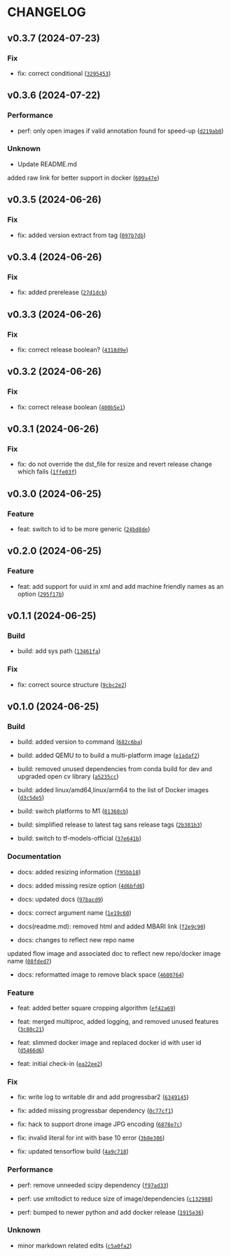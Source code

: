 # CHANGELOG

## v0.3.7 (2024-07-23)

### Fix

* fix: correct conditional ([`3295453`](https://github.com/mbari-org/voc-cropper/commit/32954532c9f7774f47554ce42af1d382b3b55624))

## v0.3.6 (2024-07-22)

### Performance

* perf: only open images if valid annotation found for speed-up ([`d219ab8`](https://github.com/mbari-org/voc-cropper/commit/d219ab8b3240dc72b3054a619cc506efc8ae949a))

### Unknown

* Update README.md

added raw link for better support in docker ([`609a47e`](https://github.com/mbari-org/voc-cropper/commit/609a47e3fbbff317723d8f5d82a26edd89f6e21d))

## v0.3.5 (2024-06-26)

### Fix

* fix: added version extract from tag ([`097b7db`](https://github.com/mbari-org/voc-cropper/commit/097b7db2c4662f1fc9b9f2cd7ffda76356b3525c))

## v0.3.4 (2024-06-26)

### Fix

* fix: added prerelease ([`27d1dcb`](https://github.com/mbari-org/voc-cropper/commit/27d1dcb640f3a0a60469c75e2145797558a8f68e))

## v0.3.3 (2024-06-26)

### Fix

* fix: correct release boolean? ([`4318d9e`](https://github.com/mbari-org/voc-cropper/commit/4318d9e0795332b30f26a3e140783dd50416908a))

## v0.3.2 (2024-06-26)

### Fix

* fix: correct release boolean ([`400b5e1`](https://github.com/mbari-org/voc-cropper/commit/400b5e152bd321fb2b80d9ecd56245bff389466a))

## v0.3.1 (2024-06-26)

### Fix

* fix: do not override the dst_file for resize and revert release change which fails ([`1ffe03f`](https://github.com/mbari-org/voc-cropper/commit/1ffe03f5c71565d41621fb53cb16ac9c15061942))

## v0.3.0 (2024-06-25)

### Feature

* feat: switch to id to be more generic ([`24bd8de`](https://github.com/mbari-org/voc-cropper/commit/24bd8dec4c100ed7ec2acc74f4b9155c9073a5fa))

## v0.2.0 (2024-06-25)

### Feature

* feat: add support for uuid in xml and add machine friendly names as an option ([`295f17b`](https://github.com/mbari-org/voc-cropper/commit/295f17beb70d7b0d4ff480fb647b7cefad9c2a61))

## v0.1.1 (2024-06-25)

### Build

* build: add sys path ([`13461fa`](https://github.com/mbari-org/voc-cropper/commit/13461fa6d789538f7d16471da9c68640f0a123f9))

### Fix

* fix: correct source structure ([`9cbc2e2`](https://github.com/mbari-org/voc-cropper/commit/9cbc2e23d70e3d0c218dd8ac51fd0676df133e52))

## v0.1.0 (2024-06-25)

### Build

* build: added version to command ([`682c6ba`](https://github.com/mbari-org/voc-cropper/commit/682c6ba7828bc91be3968f088c882e8d78a158fc))

* build: added QEMU to to build a multi-platform image ([`e1adaf2`](https://github.com/mbari-org/voc-cropper/commit/e1adaf23d004fb80a2dc46438dcef22cf00bc81e))

* build: removed unused dependencies from conda build for dev and upgraded open cv library ([`a5235cc`](https://github.com/mbari-org/voc-cropper/commit/a5235ccc2a264d13630c0d1a2629b0360c1414f2))

* build: added linux/amd64,linux/arm64 to the list of Docker images ([`d3c5de5`](https://github.com/mbari-org/voc-cropper/commit/d3c5de5b730787491e5d6fd4a85f5ef71de58763))

* build: switch platforms to M1 ([`81368cb`](https://github.com/mbari-org/voc-cropper/commit/81368cb51844c105fc6bf054e1884d859943e684))

* build: simplified release to latest tag sans release tags ([`2b381b3`](https://github.com/mbari-org/voc-cropper/commit/2b381b33f09ecbc970d0d2175d7ae4c08611803a))

* build: switch to tf-models-official ([`37e641b`](https://github.com/mbari-org/voc-cropper/commit/37e641b7685cc16007eb6bae670b1c4e2d3e1c05))

### Documentation

* docs: added resizing information ([`f95bb18`](https://github.com/mbari-org/voc-cropper/commit/f95bb18d5318add768a7559fd1213247b29cd3fa))

* docs: added missing resize option ([`4d6bfd6`](https://github.com/mbari-org/voc-cropper/commit/4d6bfd6b2383bb11435d35b945dc97987eeaf0b5))

* docs: updated docs ([`97bacd9`](https://github.com/mbari-org/voc-cropper/commit/97bacd924b84ec8e59d3ac2c98e791723c0b614c))

* docs: correct argument name ([`1e19c60`](https://github.com/mbari-org/voc-cropper/commit/1e19c6054b7c6996522bfce853ef03e8c9329fde))

* docs(readme.md): removed html and added MBARI link ([`f2e9c90`](https://github.com/mbari-org/voc-cropper/commit/f2e9c90120a19d59e4fb1543e8196d6b15829d51))

* docs: changes to reflect new repo name

updated flow image and associated doc to reflect new repo/docker image name ([`08fded7`](https://github.com/mbari-org/voc-cropper/commit/08fded7d63731c75c41643e77089f561a0d5bb32))

* docs: reformatted image to remove black space ([`4600764`](https://github.com/mbari-org/voc-cropper/commit/46007640dc4298d3c3a8b81ba044cfa65878a92f))

### Feature

* feat: added better square cropping algorithm ([`ef42a69`](https://github.com/mbari-org/voc-cropper/commit/ef42a699c73631bbc0f412963d828662063c4106))

* feat: merged multiproc, added logging, and removed unused features ([`3c80c21`](https://github.com/mbari-org/voc-cropper/commit/3c80c21581db170b56654541584565f291c4a55d))

* feat: slimmed docker image and replaced docker id with user id ([`d5466d6`](https://github.com/mbari-org/voc-cropper/commit/d5466d6c51220d233d53a0563f846ce309b18047))

* feat: initial check-in ([`ea22ee2`](https://github.com/mbari-org/voc-cropper/commit/ea22ee28837b28d040509020127c8e217035d910))

### Fix

* fix: write log to writable dir and add progressbar2 ([`6349145`](https://github.com/mbari-org/voc-cropper/commit/63491459c20046bcf4551dcc6307f1c9d945f726))

* fix: added missing progressbar dependency ([`0c77cf1`](https://github.com/mbari-org/voc-cropper/commit/0c77cf1c72c54ec557ffc11188966a3cf2449b5b))

* fix: hack to support drone image JPG encoding ([`6878e7c`](https://github.com/mbari-org/voc-cropper/commit/6878e7ce12f00089b3084743c96183c1fb1eab75))

* fix: invalid literal for int with base 10 error ([`3b8e386`](https://github.com/mbari-org/voc-cropper/commit/3b8e3869e8079e410f02b7dbd3255be760dfcdd5))

* fix: updated tensorflow build ([`4a9c718`](https://github.com/mbari-org/voc-cropper/commit/4a9c7180e063d6975c33a2a3b082b18cd83e4ba1))

### Performance

* perf: remove unneeded scipy dependency ([`f97ad33`](https://github.com/mbari-org/voc-cropper/commit/f97ad3377281cfa1d284168654cd0bf99f7e7d13))

* perf: use xmltodict to reduce size of image/dependencies ([`c132988`](https://github.com/mbari-org/voc-cropper/commit/c132988ace2bbfb30fbb34c980785c669e63e4b9))

* perf: bumped to newer python and add docker release ([`1915e36`](https://github.com/mbari-org/voc-cropper/commit/1915e36884bc66f835c77eb8caff056a664dd3c1))

### Unknown

* minor markdown related edits ([`c5a0fa2`](https://github.com/mbari-org/voc-cropper/commit/c5a0fa2c5afe5786b01bb56ccbeb34ba137fc9bc))
